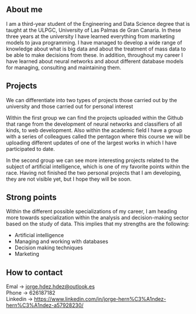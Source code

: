 ## About me

I am a third-year student of the Engineering and Data Science degree that is taught at the ULPGC, University of Las Palmas de Gran Canaria.
In these three years at the university I have learned everything from marketing models to java programming. I have managed to develop a wide range of knowledge about what is big data and about the treatment of mass data to be able to make decisions from these. In addition, throughout my career I have learned about neural networks and about different database models for managing, consulting and maintaining them.

## Projects

We can differentiate into two types of projects those carried out by the university and those carried out for personal interest

Within the first group we can find the projects uploaded within the Github that range from the development of neural networks and classifiers of all kinds, to web development. Also within the academic field I have a group with a series of colleagues called the pentagon where this course we will be uploading different updates of one of the largest works in which I have participated to date.

In the second group we can see more interesting projects related to the subject of artificial intelligence, which is one of my favorite points within the race. Having not finished the two personal projects that I am developing, they are not visible yet, but I hope they will be soon.

## Strong points

Within the different possible specializations of my career, I am heading more towards specialization within the analysis and decision-making sector based on the study of data. This implies that my strengths are the following:

- Artificial intelligence
- Managing and working with databases
- Decision making techniques
- Marketing

## How to contact 

Emal -> jorge.hdez.hdez@outlook.es <br>
Phone -> 626187182 <br>
Linkedin -> https://www.linkedin.com/in/jorge-hern%C3%A1ndez-hern%C3%A1ndez-a57928230/
